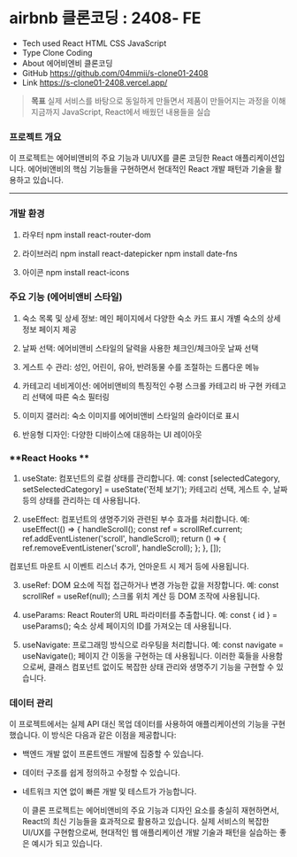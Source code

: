 # airbnb 클론코딩 : 2408- FE

- Tech used React HTML CSS JavaScript
- Type Clone Coding
- About 에어비엔비 클론코딩
- GitHub https://github.com/04mmii/s-clone01-2408
- Link https://s-clone01-2408.vercel.app/

> **목표**
> 실제 서비스를 바탕으로 동일하게 만들면서 제품이 만들어지는 과정을 이해
> 지금까지 JavaScript, React에서 배웠던 내용들을 실습

### **프로젝트 개요**

이 프로젝트는 에어비앤비의 주요 기능과 UI/UX를 클론 코딩한 React 애플리케이션입니다.
에어비앤비의 핵심 기능들을 구현하면서 현대적인 React 개발 패턴과 기술을 활용하고 있습니다.

---
### **개발 환경**

1. 라우터
   npm install react-router-dom

2. 라이브러리
   npm install react-datepicker
   npm install date-fns

3. 아이콘
   npm install react-icons

### **주요 기능 (에어비앤비 스타일)**

1. 숙소 목록 및 상세 정보:
   메인 페이지에서 다양한 숙소 카드 표시
   개별 숙소의 상세 정보 페이지 제공

2. 날짜 선택:
   에어비앤비 스타일의 달력을 사용한 체크인/체크아웃 날짜 선택

3. 게스트 수 관리:
   성인, 어린이, 유아, 반려동물 수를 조절하는 드롭다운 메뉴

4. 카테고리 네비게이션:
   에어비앤비의 특징적인 수평 스크롤 카테고리 바 구현
   카테고리 선택에 따른 숙소 필터링

5. 이미지 갤러리:
   숙소 이미지를 에어비앤비 스타일의 슬라이더로 표시

6. 반응형 디자인:
   다양한 디바이스에 대응하는 UI 레이아웃

### **React Hooks **

1. useState:
   컴포넌트의 로컬 상태를 관리합니다.
   예: const [selectedCategory, setSelectedCategory] = useState('전체 보기');
   카테고리 선택, 게스트 수, 날짜 등의 상태를 관리하는 데 사용됩니다.

2. useEffect:
   컴포넌트의 생명주기와 관련된 부수 효과를 처리합니다.
   예:
   useEffect(() => {
   handleScroll();
   const ref = scrollRef.current;
   ref.addEventListener('scroll', handleScroll);
   return () => {
   ref.removeEventListener('scroll', handleScroll);
   };
   }, []);

컴포넌트 마운트 시 이벤트 리스너 추가, 언마운트 시 제거 등에 사용됩니다.

3. useRef:
   DOM 요소에 직접 접근하거나 변경 가능한 값을 저장합니다.
   예: const scrollRef = useRef(null);
   스크롤 위치 계산 등 DOM 조작에 사용됩니다.

4. useParams:
   React Router의 URL 파라미터를 추출합니다.
   예: const { id } = useParams();
   숙소 상세 페이지의 ID를 가져오는 데 사용됩니다.

5. useNavigate:
   프로그래밍 방식으로 라우팅을 처리합니다.
   예: const navigate = useNavigate();
   페이지 간 이동을 구현하는 데 사용됩니다.
   이러한 훅들을 사용함으로써, 클래스 컴포넌트 없이도 복잡한 상태 관리와 생명주기 기능을 구현할 수 있습니다.

### **데이터 관리**

이 프로젝트에서는 실제 API 대신 목업 데이터를 사용하여 애플리케이션의 기능을 구현했습니다. 이 방식은 다음과 같은 이점을 제공합니다:

- 백엔드 개발 없이 프론트엔드 개발에 집중할 수 있습니다.
- 데이터 구조를 쉽게 정의하고 수정할 수 있습니다.
- 네트워크 지연 없이 빠른 개발 및 테스트가 가능합니다.

  이 클론 프로젝트는 에어비앤비의 주요 기능과 디자인 요소를 충실히 재현하면서, React의 최신 기능들을 효과적으로 활용하고 있습니다.
  실제 서비스의 복잡한 UI/UX를 구현함으로써, 현대적인 웹 애플리케이션 개발 기술과 패턴을 실습하는 좋은 예시가 되고 있습니다.
